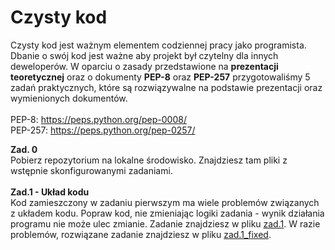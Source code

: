 # Czysty kod
Czysty kod jest ważnym elementem codziennej pracy jako programista. Dbanie o swój kod jest ważne aby projekt był czytelny dla innych deweloperów. W oparciu
o zasady przedstawione na **prezentacji teoretycznej** oraz o dokumenty **PEP-8** oraz **PEP-257** przygotowaliśmy 5 zadań praktycznych, które są rozwiązywalne na podstawie prezentacji
oraz wymienionych dokumentów. <br /> <br />
PEP-8: https://peps.python.org/pep-0008/<br />
PEP-257: https://peps.python.org/pep-0257/

**Zad. 0** <br />
Pobierz repozytorium na lokalne środowisko. Znajdziesz tam pliki z wstępnie skonfigurowanymi zadaniami. <br /> <br />
**Zad.1 - Układ kodu**<br />
Kod zamieszczony w zadaniu pierwszym ma wiele problemów związanych z układem kodu. Popraw kod, nie zmieniając logiki zadania - wynik działania programu nie może ulec zmianie. Zadanie znajdziesz w pliku [zad.1](https://github.com/bpajor/CzystyKod/blob/master/zad1/zad1.py). W razie problemów, rozwiązane zadanie znajdziesz w pliku [zad.1_fixed](https://github.com/bpajor/CzystyKod/blob/master/zad1/zad1_fixed.py).
